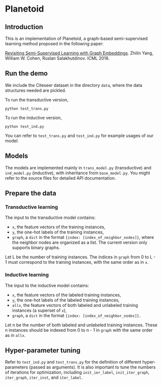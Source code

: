 # Planetoid

## Introduction

This is an implementation of Planetoid, a graph-based semi-supervised learning method proposed in the following paper:

[Revisiting Semi-Supervised Learning with Graph Embeddings](https://arxiv.org/abs/1603.08861).
Zhilin Yang, William W. Cohen, Ruslan Salakhutdinov.
ICML 2016.

## Run the demo

We include the Citeseer dataset in the directory `data`, where the data structures needed are pickled.

To run the transductive version,
```
python test_trans.py
```

To run the inductive version,
```
python test_ind.py
```

You can refer to `test_trans.py` and `test_ind.py` for example usages of our model.

## Models

The models are implemented mainly in `trans_model.py` (transductive) and `ind_model.py` (inductive), with inheritance from `base_model.py`. You might refer to the source files for detailed API documentation.

## Prepare the data

### Transductive learning

The input to the transductive model contains:
- `x`, the feature vectors of the training instances,
- `y`, the one-hot labels of the training instances,
- `graph`, a `dict` in the format `{index: [index_of_neighbor_nodes]}`, where the neighbor nodes are organized as a list. The current version only supports binary graphs.

Let L be the number of training instances. The indices in `graph` from 0 to L - 1 must correspond to the training instances, with the same order as in `x`.

### Inductive learning

The input to the inductive model contains:
- `x`, the feature vectors of the labeled training instances,
- `y`, the one-hot labels of the labeled training instances,
- `allx`, the feature vectors of both labeled and unlabeled training instances (a superset of `x`),
- `graph`, a `dict` in the format `{index: [index_of_neighbor_nodes]}.`

Let n be the number of both labeled and unlabeled training instances. These n instances should be indexed from 0 to n - 1 in `graph` with the same order as in `allx`.

## Hyper-parameter tuning

Refer to `test_ind.py` and `test_trans.py` for the definition of different hyper-parameters (passed as arguments). It is also important to tune the numbers of iterations for optimization, including
`init_ier_label`, `init_iter_graph`, `iter_graph`, `iter_inst`, and `iter_label`.

